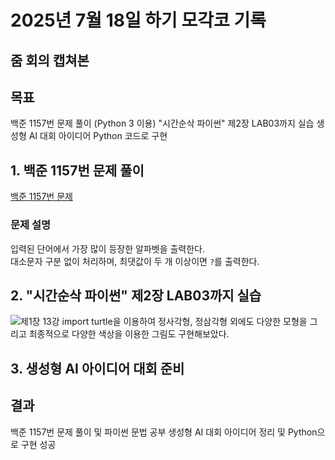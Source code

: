 # 2025년 7월 18일 하기 모각코 기록

## 줌 회의 캡쳐본



## 목표
백준 1157번 문제 풀이 (Python 3 이용)
"시간순삭 파이썬" 제2장 LAB03까지 실습
생성형 AI 대회 아이디어 Python 코드로 구현

## 1. 백준 1157번 문제 풀이
[백준 1157번 문제](https://www.acmicpc.net/problem/1157)

### 문제 설명
입력된 단어에서 가장 많이 등장한 알파벳을 출력한다.  
대소문자 구분 없이 처리하며, 최댓값이 두 개 이상이면 `?`를 출력한다.

## 2. "시간순삭 파이썬" 제2장 LAB03까지 실습
![제1장 13강](https://github.com/사용자명/저장소명/raw/브랜치명/25Mogakko_Summer-session/image/Python1-13.png)
import turtle을 이용하여 정사각형, 정삼각형 외에도 다양한 모형을 그리고 최종적으로 다양한 색상을 이용한 그림도 구현해보았다.

## 3. 생성형 AI 아이디어 대회 준비



## 결과
백준 1157번 문제 풀이 및 파이썬 문법 공부
생성형 AI 대회 아이디어 정리 및 Python으로 구현 성공
